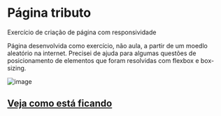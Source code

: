 # Página tributo
 Exercício de criação de página com responsividade
 
Página desenvolvida como exercício, não aula, a partir de um moedlo aleatório na internet. Precisei de ajuda para algumas questões de posicionamento de elementos que foram resolvidas com flexbox e box-sizing.
 
 ![image](https://user-images.githubusercontent.com/88933480/157976637-21d8fb6f-5422-4a22-bf4e-dd295e6b30ae.png)
 
 ## [Veja como está ficando](https://gracibrea.github.io/pagina-tributo/)
